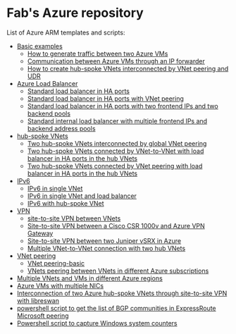 <properties
   pageTitle="Examples of Azure ARM templates and scripts"
   description="Examples of Azure ARM templates and scripts"
   services="Azure VNet, Azure Load Balancer, Azure VNet peering, Azure VPN"
   documentationCenter="na"
   authors="fabferri"
   manager=""
   editor=""/>

<tags
   ms.service="Configuration-Example-Azure"
   ms.devlang="na"
   ms.topic="article"
   ms.tgt_pltfrm="Azure"
   ms.workload="na"
   ms.date="21/11/2016"
   ms.author="fabferri" />

# Fab's Azure repository
List of Azure ARM templates and scripts:
* [Basic examples](./00-basic-examples)
   * [How to generate traffic between two Azure VMs](./00-basic-examples/00-traffic-between-2vms/)
   * [Communication between Azure VMs through an IP forwarder](./01-ip-forwarding/)
   * [How to create hub-spoke VNets interconnected by VNet peering and UDR](./01-rt-hub-spokes/)
* [Azure Load Balancer](./loadbalancer/)
   * [Standard load balancer in HA ports](./loadbalancer/ilb-ha-ports-1vnet/)
   * [Standard load balancer in HA ports with VNet peering](./loadbalancer/ilb-ha-ports-vnetpeering/)
   * [Standard load balancer in HA ports with two frontend IPs and two backend pools](./loadbalancer/ilb-ha-ports-2frontend-2backendpools)
   * [Standard internal load balancer with multiple frontend IPs and backend address pools](./loadbalancer/ilb-multiple-fe-be)
*  [hub-spoke VNets](./hub-spoke-vnets)
   * [Two hub-spoke VNets interconnected by global VNet peering](./hub-spoke-vnets/vnet-peering-2hubspoke)
   * [Two hub-spoke VNets connected by VNet-to-VNet with load balancer in HA ports in the hub VNets](./hub-spoke-vnets/vnet-peering-2hubspoke-ilb-vpn)
   * [Two hub-spoke VNets connected by VNet peering with load balancer in HA ports in the hub VNets](./hub-spoke-vnets/vnet-peering-2hubspoke-ilb-vpn-2)
* [IPv6](./ipv6)
   * [IPv6 in single VNet](./ipv6/ipv6-single-vnet)
   * [IPv6 in single VNet and load balancer](./ipv6/ipv6-single-vnet-lb)
   * [IPv6 with hub-spoke VNet](./ipv6/ipv6-vnet-peering)
* [VPN](./vpn)
   * [site-to-site VPN between VNets](./vpn/s2s-vpn-vnets)
   * [Site-to-site VPN between a Cisco CSR 1000v and Azure VPN Gateway](./vpn/vpn-gtw-cisco-csr)
   * [Site-to-site VPN between two Juniper vSRX in Azure](./vpn/vpn-juniper-srx)
   * [Multiple VNet-to-VNet connection with two hub VNets](./vpn/vpn-vnet-2-vnet)
* [VNet peering](./vnet-peering)
   * [VNet peering-basic](./vnet-peering/vnet-peering-basic)
   * [VNets peering between VNets in different Azure subscriptions](./vnet-peering/vnet-peering-different-subscriptions)
* [Multiple VNets and VMs in different Azure regions](./02-multiple-vnets-vms/)
* [Azure VMs with multiple NICs](./02-vms-multiple-nics-01/README.md)
* [Interconnection of two Azure hub-spoke VNets through site-to-site VPN with libreswan](./vpn-libreswan/)
* [powershell script to get the list of BGP communities in ExpressRoute Microsoft peering](./expressroute-ms-peering-bgp-community/)
* [Powershell script to capture Windows system counters](./win-sys-counters/)



